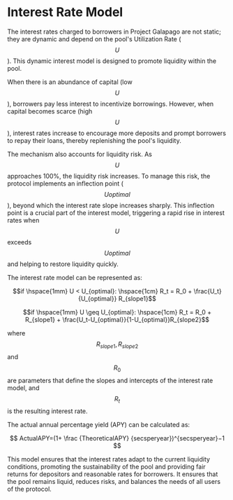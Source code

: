 # Interest Rate Model

The interest rates charged to borrowers in Project Galapago are not static; they are dynamic and depend on the pool's Utilization Rate ($$U$$). This dynamic interest model is designed to promote liquidity within the pool.

When there is an abundance of capital (low $$U$$), borrowers pay less interest to incentivize borrowings. However, when capital becomes scarce (high $$U$$), interest rates increase to encourage more deposits and prompt borrowers to repay their loans, thereby replenishing the pool's liquidity.

The mechanism also accounts for liquidity risk. As $$U$$ approaches 100%, the liquidity risk increases. To manage this risk, the protocol implements an inflection point ($$Uoptimal​$$), beyond which the interest rate slope increases sharply. This inflection point is a crucial part of the interest model, triggering a rapid rise in interest rates when $$U$$ exceeds $$Uoptimal​$$ and helping to restore liquidity quickly.

The interest rate model can be represented as:

$$if \hspace{1mm} U < U_{optimal}: \hspace{1cm} R_t = R_0 + \frac{U_t}{U_{optimal}} R_{slope1}$$

$$if \hspace{1mm} U \geq U_{optimal}: \hspace{1cm} R_t = R_0 + R_{slope1} + \frac{U_t-U_{optimal}}{1-U_{optimal}}R_{slope2}$$

where $$R_{slope1}, R_{slope2}$$ and $$R_0$$ are parameters that define the slopes and intercepts of the interest rate model, and $$R_t$$ is the resulting interest rate.

The actual annual percentage yield (APY) can be calculated as:

$$
ActualAPY=(1+ \frac  {TheoreticalAPY} {secsperyear})^{secsperyear}−1
$$

This model ensures that the interest rates adapt to the current liquidity conditions, promoting the sustainability of the pool and providing fair returns for depositors and reasonable rates for borrowers. It ensures that the pool remains liquid, reduces risks, and balances the needs of all users of the protocol.
